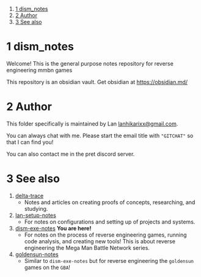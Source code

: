 
1. [1 dism_notes](#1-dism_notes)
2. [2 Author](#2-author)
3. [3 See also](#2-see-also)
# 1 dism_notes

Welcome! This is the general purpose notes repository for reverse engineering mmbn games

This repository is an obsidian vault. Get obsidian at https://obsidian.md/

# 2 Author

This folder specifically is maintained by Lan <lanhikarixx@gmail.com>. 

You can always chat with me. Please start the email title with `"GITCHAT"` so that I can find you!

You can also contact me in the pret discord server.

# 3 See also

1. [delta-trace](<https://github.com/delta-domain-rnd/delta-trace>)
	- Notes and articles on creating proofs of concepts, researching, and studying.
2. [lan-setup-notes](<https://github.com/LanHikari22/lan-setup-notes>)
	- For notes on configurations and setting up of projects and systems.
3. [dism-exe-notes](<https://github.com/dism-exe/dism-exe-notes/tree/main/lan>) **You are here!**
	- For notes on the process of reverse engineering games, running code analysis, and creating new tools! This is about reverse engineering the Mega Man Battle Network series.
4. [goldensun-notes](<https://github.com/FutureFractal/goldensun-notes/tree/main/lan>)
	- Similar to `dism-exe-notes` but for reverse engineering the `goldensun` games on the `GBA`!


